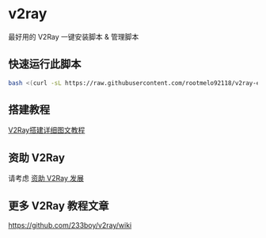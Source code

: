 # v2ray
最好用的 V2Ray 一键安装脚本 &amp; 管理脚本

## 快速运行此脚本

```bash
bash <(curl -sL https://raw.githubusercontent.com/rootmelo92118/v2ray-edit-from-233boy/master/install.sh)
```

## 搭建教程
[V2Ray搭建详细图文教程](https://github.com/233boy/v2ray/wiki/V2Ray%E6%90%AD%E5%BB%BA%E8%AF%A6%E7%BB%86%E5%9B%BE%E6%96%87%E6%95%99%E7%A8%8B)

## 资助 V2Ray
请考虑 [资助 V2Ray 发展](https://www.v2ray.com/chapter_00/02_donate.html)

## 更多 V2Ray 教程文章
https://github.com/233boy/v2ray/wiki
